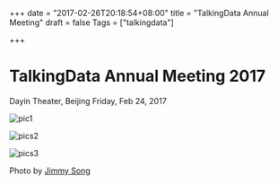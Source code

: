 +++
date = "2017-02-26T20:18:54+08:00"
title = "TalkingData Annual Meeting"
draft = false
Tags = ["talkingdata"]

+++

# TalkingData Annual Meeting 2017

Dayin Theater, Beijing Friday, Feb 24, 2017

![pic1](http://olz1di9xf.bkt.clouddn.com/2017022401.jpeg)

![pics2](http://olz1di9xf.bkt.clouddn.com/2017022402.jpeg)

![pics3](http://a1.qpic.cn/psb?/V11ZhrQJ1eeDv4/9lD*rIhh5ogqNcJSPrUii18.8Bp1Bvxv5P65X55HRT4!/b/dCABAAAAAAAA&bo=VAY4BP4MqQgFAB4!&rf=viewer_4&t=5)

Photo by [Jimmy Song](http://rootsongjc.github.io)

